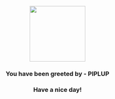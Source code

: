 <p align="center">
            <img src="https://raw.githubusercontent.com/PokeAPI/sprites/master/sprites/pokemon/393.png" width="150" height="150">
          </p>
          <h3 align="center">You have been greeted by - <b>PIPLUP</b></h3>
          <h3 align="center">Have a nice day!</h3>
